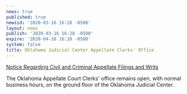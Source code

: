 ```yaml
---
news: true
published: true
newsid: '2020-03-16 16:28 -0500'
layout: news
publish: '2020-03-16 16:28 -0500'
expire: '2020-04-16 16:28 -0500'
system: false
title: Oklahoma Judicial Center Appellate Clerks' Office
---
```

[Notice Regarding Civil and Criminal Appellate Filings and Writs](http://www.oscn.net/notices/appellate-court-clerks-office.pdf)

The Oklahoma Appellate Court Clerks' office remains open, with normal business hours, on the ground floor of the Oklahoma Judicial Center.

